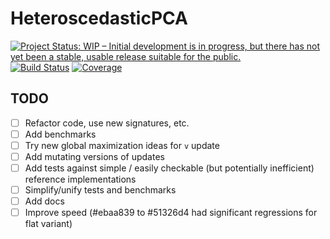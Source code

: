 # HeteroscedasticPCA

[![Project Status: WIP – Initial development is in progress, but there has not yet been a stable, usable release suitable for the public.](https://www.repostatus.org/badges/latest/wip.svg)](https://www.repostatus.org/#wip)
[![Build Status](https://github.com/dahong67/HeteroscedasticPCA.jl/workflows/CI/badge.svg)](https://github.com/dahong67/HeteroscedasticPCA.jl/actions)
[![Coverage](https://codecov.io/gh/dahong67/HeteroscedasticPCA.jl/branch/master/graph/badge.svg)](https://codecov.io/gh/dahong67/HeteroscedasticPCA.jl)

## TODO

+ [ ] Refactor code, use new signatures, etc.
+ [ ] Add benchmarks
+ [ ] Try new global maximization ideas for `v` update
+ [ ] Add mutating versions of updates
+ [ ] Add tests against simple / easily checkable
  (but potentially inefficient) reference implementations
+ [ ] Simplify/unify tests and benchmarks
+ [ ] Add docs
+ [ ] Improve speed (#ebaa839 to #51326d4 had significant regressions for flat variant)
